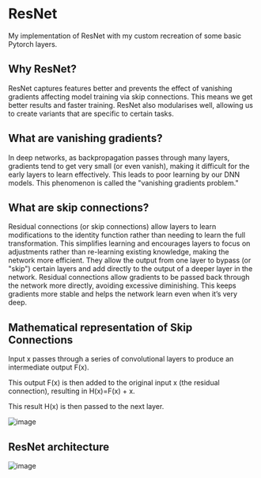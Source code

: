 # ResNet
My implementation of ResNet with my custom recreation of some basic Pytorch layers.

## Why ResNet?
ResNet captures features better and prevents the effect of vanishing gradients affecting model training via skip connections. This means we get better results and faster training.
ResNet also modularises well, allowing us to create variants that are specific to certain tasks.

## What are vanishing gradients?
In deep networks, as backpropagation passes through many layers, gradients tend to get very small (or even vanish), making it difficult for the early layers to learn effectively. This leads to poor learning by our DNN models. This phenomenon is called the "vanishing gradients problem."

## What are skip connections?
Residual connections (or skip connections) allow layers to learn modifications to the identity function rather than needing to learn the full transformation. This simplifies learning and encourages layers to focus on adjustments rather than re-learning existing knowledge, making the network more efficient. They allow the output from one layer to bypass (or "skip") certain layers and add directly to the output of a deeper layer in the network. Residual connections allow gradients to be passed back through the network more directly, avoiding excessive diminishing. This keeps gradients more stable and helps the network learn even when it’s very deep. 

## Mathematical representation of Skip Connections

Input x passes through a series of convolutional layers to produce an intermediate output F(x).

This output F(x) is then added to the original input x (the residual connection), resulting in H(x)=F(x) + x.

This result H(x) is then passed to the next layer.

![image](https://github.com/user-attachments/assets/de5bd833-3baf-4074-a85a-04d18bc3d590)

## ResNet architecture


![image](https://github.com/user-attachments/assets/c5e2f1e4-6665-4afd-978b-8b2d8d76ec51)






